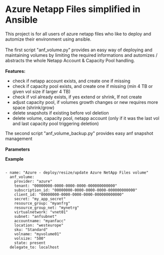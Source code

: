 # Azure Netapp Files simplified in Ansible

This project is for all users of azure netapp files who like to deploy and automize their environment using ansible.
<br><br>
The first script "anf_volume.py" provides an easy way of deploying and maintaining volumes by limiting the required informations and automizes / abstracts the whole Netapp Account & Capacity Pool handling.<br><br>
<b>Features:</b><br>
<div><ul>
  <li>check if netapp account exists, and create one if missing</li>
  <li>check if capacity pool exists, and create one if missing (min 4 TB or given vol size if larger 4 TB)</li>
  <li>check if vol already exists, if yes extend or shrink, If not create</li>
  <li>adjust capacity pool, if volumes growth changes or new requires more space (shrink/grow)</li>
  <li>delete snapshots if existing before vol deletion</li>
  <li>delete volume, capacity pool, netapp account (only if it was the last vol and last capacity pool triggering deletion)</li>
</ul></div>

The second script "anf_volume_backup.py" provides easy anf snapshot management
<br><br>
<b>Parameters</b>

<b>Example</b>
<pre><code>
- name: "Azure - deploy/resize/update Azure NetApp Files volume"
  anf_volume:    
    provider: "azure"
    tenant: "00000000-0000-0000-0000-000000000000"
    subscription_id: "00000000-0000-0000-0000-000000000000"
    client_id: "00000000-0000-0000-0000-000000000000"
    secret: "my_app_secret"
    resource_group: "myanfrg"
    resource_group_net: "mynetrg"
    virtualnetwork: "vnet01"
    subnet: "anfsubnet"
    accountname: "myanfacc"
    location: "westeurope"
    sku: "Standard" 
    volname: "myvolume01"
    volsize: "500"    
    state: present
  delegate_to: localhost
</code></pre>
